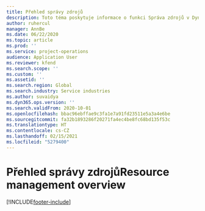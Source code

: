 ```yaml
---
title: Přehled správy zdrojů
description: Toto téma poskytuje informace o funkci Správa zdrojů v Dynamics 365 Project Operations.
author: ruhercul
manager: AnnBe
ms.date: 06/22/2020
ms.topic: article
ms.prod: ''
ms.service: project-operations
audience: Application User
ms.reviewer: kfend
ms.search.scope: ''
ms.custom: ''
ms.assetid: ''
ms.search.region: Global
ms.search.industry: Service industries
ms.author: suvaidya
ms.dyn365.ops.version: ''
ms.search.validFrom: 2020-10-01
ms.openlocfilehash: bbac96ebffae9c3fa1e7a91fd23511e5a3a4e6be
ms.sourcegitcommit: fa32b1893286f20271fa4ec4be8fc68bd135f53c
ms.translationtype: HT
ms.contentlocale: cs-CZ
ms.lasthandoff: 02/15/2021
ms.locfileid: "5279400"
---
```

# <a name="resource-management-overview"></a><span data-ttu-id="de3f2-103">Přehled správy zdrojů</span><span class="sxs-lookup"><span data-stu-id="de3f2-103">Resource management overview</span></span>


[!INCLUDE[footer-include](../includes/footer-banner.md)]